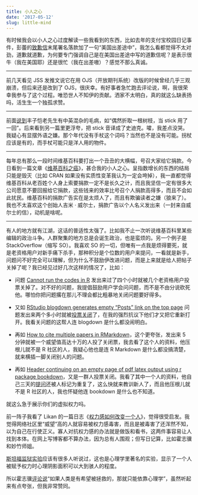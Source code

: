 ```yaml
---
title: 小人之心
date: '2017-05-12'
slug: little-mind
---
```


有时候我会以小人之心过度解读一些我看到的东西，比如去年的支付宝校园日记事件，彭蕾的[致歉信](http://weibo.com/1406511850/EjOiyniGS)末尾署名落款加了一句“美国出差途中”，我怎么看都觉得不太对劲，道歉就道歉，为何要专门强调自己是在美国出差途中写的道歉信呢？是表示很牛（我在美国耶）还是很忙（我在出差嗷）？感觉不那么真诚。

---

前几天看见 JSS 发推文说它在用 OJS（开放期刊系统）改版的时候曾经几乎三观崩溃，但后来还是改到了 OJS，很庆幸。有好事者急忙跑去评论说，啊，我很荣幸我参与了这个过程。唯恐世人不知伊的贡献。洒家不太明白，真的就这么缺表扬吗，活生生一个独孤求赞。

---

前面[说到](/cn/2017/01/blog/)丰子恺老先生有中英混杂的毛病，如“偶然折取一根树枝，当 stick 用了一回”。后来看到另一篇里更浮夸，把 stick 音译成了史迪克。嚯，我差点没哭。我疑心有显摆外语之嫌。那个年代没有手杖这个词吗？当然也不是没有可能。拐杖应该是有的，而手杖可能只是洋人用的物件。

---

每年总有那么一段时间维基百科要打出一个丑丑的大横幅，号召大家给它捐款。今日看到一篇文章《[维基百科之癌](https://en.wikipedia.org/wiki/Wikipedia:Wikipedia_Signpost/2017-02-27/Op-ed)》，甚合我的小人之心。呈指数增长的东西的结局只能是毁灭（比如 CRAN 如果没有实质性变革我认为一定会垮掉），我一直都觉得维基百科从老百姓个人身上索要捐款一定不是长久之计，而且我坚信一定有很多大公司愿意不要回报给它捐款，这些钱来的效率比号召个人捐款高得多，而且不会如此扰民。维基百科的捐款广告实在是太烦人了，而且有欺骗读者之嫌（狼来了）。我也不太喜欢这个创始人吉米 · 威尔士，捐款广告以个人名义发出来（一封来自威尔士的信），动机是啥呢。

---

有人的地方就有江湖，这话的普适性太强了。比如我不止一次听说维基百科里某些编辑的政治斗争。人群聚集的地方总是会诞生政治，也是蛮烦的。另一个例子是 StackOverflow（缩写 SO）。我喜欢 SO 的一切，但唯有一点我是烦得要死，就是老资格用户对新手痛下杀手，那种积分是个位数的用户来提问，一看就是新手，问题问不好完全可以理解，但为什么不鼓励伊改进问题，而是上来就是给人把帖子关掉了呢？我已经见过好几次这样的情况了，比如：

- 问题 [Cannot run the codes in R](http://stackoverflow.com/q/43948823/559676) 发出来过了四个小时就被几个老资格用户投票关掉了。对不好的问题，我提倡鼓励用户学会问问题，而不是不由分说砍死他。哪怕你把问题撂在那儿不理会都比粗暴地关闭问题要好得多。

- 又如 [RStudio blogdown generates empty “Posts” link on the top page](http://stackoverflow.com/q/43221765/559676) 问题发出来两个多小时就被[投票关闭](http://stackoverflow.com/posts/43221765/revisions)了，在我的强烈抗议下他们才又把它重新打开。我看关问题的这帮人连 blogdown 是什么都没闹明白。

- 再如 [How to cite multiple papers in RMarkdown](https://stackoverflow.com/q/44767358/559676)，这个更夸张，发出来 5 分钟就被一个威望值高达十万的人投了关闭票，我去看了这个人的资料，他压根儿就不是 R 社区的人，我疑心他也是连 R Markdown 是什么都没搞清楚，就来横插一脚关闭别人的问题。

- 再如 [Header continuing on an empty page of pdf latex output using r package bookdown](https://stackoverflow.com/q/44958234/559676)，又是一群人投票关闭。我看了其中一个人的资料，他自己三天的[提问](https://stackoverflow.com/q/44891342/559676)还被人标记为重复了，这么快就来教训新人了，而且他压根儿就不是 R 社区的人，我也怀疑他连 bookdown 是什么也不知道。

就这么急于展示你们的虚拟权力吗。

前一阵子我看了 Likan 的一篇日志《[权力感如何改变一个人](http://likan.info/p_chinese/2017-04-16-power-moves/)》，觉得很受启发。我觉得网络社区里“威望”高的人就容易被权力感毒害，而且是被毒害了还浑然不知，以为自己在行使正义。寡人对抗权力感的办法就是做饭和看书，这两件事容易让人找到本体。在网上写博客都不算办法，因为总有人围观；但写日记算，比如霍志骥和妙竹师姐。

[斯坦福监狱实验](https://zh.wikipedia.org/wiki/%E6%96%AF%E5%9D%A6%E7%A6%8F%E7%9B%91%E7%8B%B1%E5%AE%9E%E9%AA%8C)应该有很多人听说过，这也是心理学里著名的实验，显示了一个人被赋予权力时心理阴影面积可以大到骇人的程度。

所以霍志骥[评论说](/cn/2017/04/survivorship-bias/#comment-3299557664)“如果人类是有希望被拯救的，那就只能依靠心理学”，虽然听起来有点夸张，但我非常赞同。
